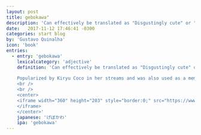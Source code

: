 ```yaml
---
layout: post
title: gebokawa"
description: 'Can effectively be translated as "Disgustingly cute" or "so cute that I want to vomit."'
date:   2017-11-12 17:46:41 -0300
categories: start blog
by: 'Gustavo Quinalha'
icon: 'book'
entries:
  - entry: 'gebokawa'
    lexicalcategory: 'adjective'
    definition: 'Can effectively be translated as "Disgustingly cute" or "so cute that I want to vomit." It comes from the two words げぼ (gebo), meaning to vomit, and かわいい (kawaii), meaning cute.
    
    Popularized by Kiryu Coco in her streams and was also used as a member emote.
    <br />
    <br />
    <center>
    <iframe width="360" height="203" style="border:0;" src="https://www.youtube.com/embed/NfPS08sQSEQ">
    </iframe>
    </center>'
    japanese: 'げぼかわ'
    ipa: 'gebokawa'
---
```


